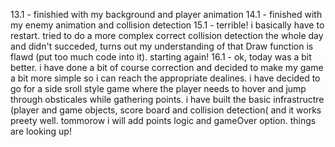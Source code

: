 
13.1 - finishied with my background and player animation
14.1 - finished with my enemy animation and collision detection
  15.1 - terrible! i basically have to restart. tried to do a more complex correct collision detection the whole day and didn't succeded, turns out my understanding of that Draw function is flawd (put too much code into it). starting again!
  16.1 - ok, today was a bit better. i have done a bit of course correction and decided to make my game a bit more simple so i can reach the appropriate dealines. i have decided to go for a side sroll style game where the player needs to hover and jump through obsticales while gathering points. i have built the basic infrastructre (player and game objects, score board and collision detection( and it works preety well. tommorow i will add points logic and gameOver option. things are looking up!
  
